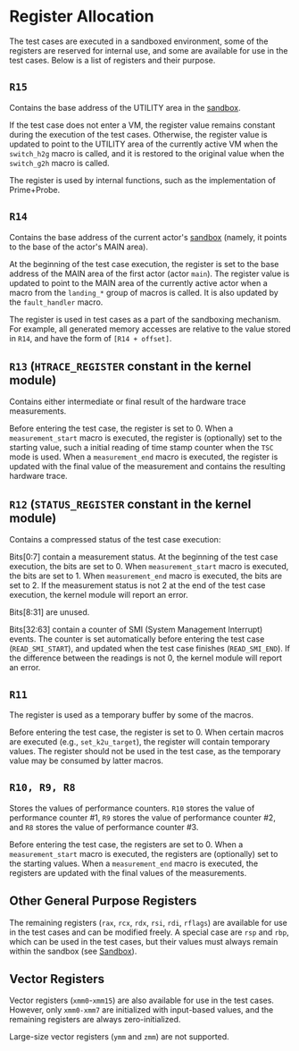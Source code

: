 # Register Allocation

The test cases are executed in a sandboxed environment, some of the registers are reserved for internal use, and some are available for use in the test cases.
Below is a list of registers and their purpose.

## `R15`

Contains the base address of the UTILITY area in the [sandbox](./docs/sandbox.md).

If the test case does not enter a VM, the register value remains constant during the execution of the test cases.
Otherwise, the register value is updated to point to the UTILITY area of the currently active VM when the `switch_h2g` macro is called, and it is restored to the original value when the `switch_g2h` macro is called.

The register is used by internal functions, such as the implementation of Prime+Probe.

## `R14`

Contains the base address of the current actor's [sandbox](./docs/sandbox.md) (namely, it points to the base of the actor's MAIN area).

At the beginning of the test case execution, the register is set to the base address of the MAIN area of the first actor (actor `main`). The register value is updated to point to the MAIN area of the currently active actor when a macro from the `landing_*` group of macros is called. It is also updated by the `fault_handler` macro.

The register is used in test cases as a part of the sandboxing mechanism.
For example, all generated memory accesses are relative to the value stored in `R14`, and have the form of `[R14 + offset]`.


## `R13` (`HTRACE_REGISTER` constant in the kernel module)

Contains either intermediate or final result of the hardware trace measurements.

Before entering the test case, the register is set to 0.
When a `measurement_start` macro is executed, the register is (optionally) set to the starting value,
such a initial reading of time stamp counter when the `TSC` mode is used.
When a `measurement_end` macro is executed, the register is updated with the final value of the measurement and contains the resulting hardware trace.

## `R12` (`STATUS_REGISTER` constant in the kernel module)

Contains a compressed status of the test case execution:

Bits[0:7] contain a measurement status.
At the beginning of the test case execution, the bits are set to 0.
When `measurement_start` macro is executed, the bits are set to 1.
When `measurement_end` macro is executed, the bits are set to 2.
If the measurement status is not 2 at the end of the test case execution, the kernel module will report an error.

Bits[8:31] are unused.

Bits[32:63] contain a counter of SMI (System Management Interrupt) events.
The counter is set automatically before entering the test case (`READ_SMI_START`), and updated when the test case finishes (`READ_SMI_END`).
If the difference between the readings is not 0, the kernel module will report an error.

## `R11`

The register is used as a temporary buffer by some of the macros.

Before entering the test case, the register is set to 0.
When certain macros are executed (e.g., `set_k2u_target`), the register will contain temporary values.
The register should not be used in the test case, as the temporary value may be consumed by latter macros.

## `R10, R9, R8`

Stores the values of performance counters.
`R10` stores the value of performance counter #1, `R9` stores the value of performance counter #2, and `R8` stores the value of performance counter #3.

Before entering the test case, the registers are set to 0.
When a `measurement_start` macro is executed, the registers are (optionally) set to the starting values.
When a `measurement_end` macro is executed, the registers are updated with the final values of the measurements.


## Other General Purpose Registers

The remaining registers (`rax`, `rcx`, `rdx`, `rsi`, `rdi`, `rflags`) are available for use in the test cases and can be modified freely.
A special case are `rsp` and `rbp`, which can be used in the test cases, but their values must always remain within the sandbox (see [Sandbox](./docs/sandbox.md)).

## Vector Registers

Vector registers (`xmm0`-`xmm15`) are also available for use in the test cases.
However, only `xmm0-xmm7` are initialized with input-based values, and the remaining registers are always zero-initialized.

Large-size vector registers (`ymm` and `zmm`) are not supported.
